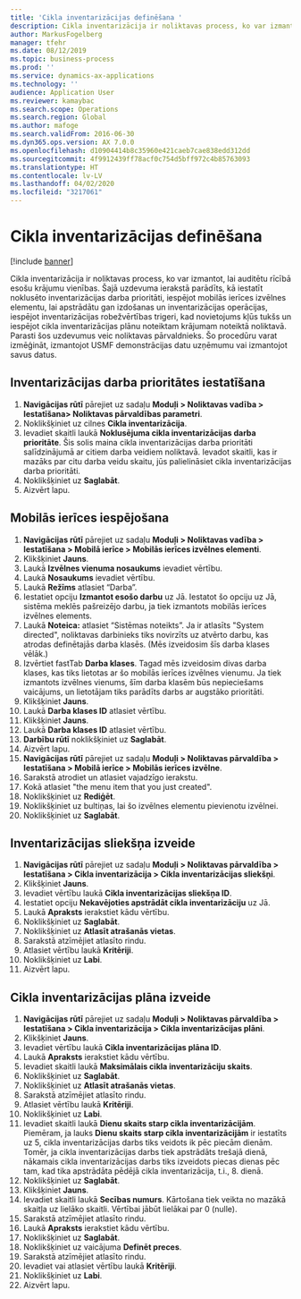 ```yaml
---
title: 'Cikla inventarizācijas definēšana '
description: Cikla inventarizācija ir noliktavas process, ko var izmantot, lai auditētu rīcībā esošu krājumu vienības.
author: MarkusFogelberg
manager: tfehr
ms.date: 08/12/2019
ms.topic: business-process
ms.prod: ''
ms.service: dynamics-ax-applications
ms.technology: ''
audience: Application User
ms.reviewer: kamaybac
ms.search.scope: Operations
ms.search.region: Global
ms.author: mafoge
ms.search.validFrom: 2016-06-30
ms.dyn365.ops.version: AX 7.0.0
ms.openlocfilehash: d10904414b8c35960e421caeb7cae838edd312dd
ms.sourcegitcommit: 4f9912439ff78acf0c754d5bff972c4b85763093
ms.translationtype: HT
ms.contentlocale: lv-LV
ms.lasthandoff: 04/02/2020
ms.locfileid: "3217061"
---
```

# <a name="define-cycle-counting"></a>Cikla inventarizācijas definēšana  

[!include [banner](../../includes/banner.md)]

Cikla inventarizācija ir noliktavas process, ko var izmantot, lai auditētu rīcībā esošu krājumu vienības. Šajā uzdevuma ierakstā parādīts, kā iestatīt noklusēto inventarizācijas darba prioritāti, iespējot mobilās ierīces izvēlnes elementu, lai apstrādātu gan izdošanas un inventarizācijas operācijas, iespējot inventarizācijas robežvērtības trigeri, kad novietojums kļūs tukšs un iespējot cikla inventarizācijas plānu noteiktam krājumam noteiktā noliktavā. Parasti šos uzdevumus veic noliktavas pārvaldnieks. Šo procedūru varat izmēģināt, izmantojot USMF demonstrācijas datu uzņēmumu vai izmantojot savus datus.


## <a name="set-the-priority-of-counting-work"></a>Inventarizācijas darba prioritātes iestatīšana
1. **Navigācijas rūtī** pārejiet uz sadaļu **Moduļi > Noliktavas vadība > Iestatīšana> Noliktavas pārvaldības parametri**.
2. Noklikšķiniet uz cilnes **Cikla inventarizācija**.
3. Ievadiet skaitli laukā **Noklusējuma cikla inventarizācijas darba prioritāte**. Šis solis maina cikla inventarizācijas darba prioritāti salīdzinājumā ar citiem darba veidiem noliktavā. Ievadot skaitli, kas ir mazāks par citu darba veidu skaitu, jūs palielināsiet cikla inventarizācijas darba prioritāti.  
4. Noklikšķiniet uz **Saglabāt**.
5. Aizvērt lapu.

## <a name="enable-the-mobile-device"></a>Mobilās ierīces iespējošana
1. **Navigācijas rūtī** pārejiet uz sadaļu **Moduļi > Noliktavas vadība > Iestatīšana > Mobilā ierīce > Mobilās ierīces izvēlnes elementi**.
2. Klikšķiniet **Jauns**.
3. Laukā **Izvēlnes vienuma nosaukums** ievadiet vērtību.
4. Laukā **Nosaukums** ievadiet vērtību. 
5. Laukā **Režīms** atlasiet “Darba”.
6. Iestatiet opciju **Izmantot esošo darbu** uz Jā. Iestatot šo opciju uz Jā, sistēma meklēs pašreizējo darbu, ja tiek izmantots mobilās ierīces izvēlnes elements.  
7. Laukā **Noteica:** atlasiet “Sistēmas noteikts”. Ja ir atlasīts "System directed", noliktavas darbinieks tiks novirzīts uz atvērto darbu, kas atrodas definētajās darba klasēs. (Mēs izveidosim šīs darba klases vēlāk.)  
8. Izvērtiet fastTab **Darba klases**. Tagad mēs izveidosim divas darba klases, kas tiks lietotas ar šo mobilās ierīces izvēlnes vienumu. Ja tiek izmantots izvēlnes vienums, šīm darba klasēm būs nepieciešams vaicājums, un lietotājam tiks parādīts darbs ar augstāko prioritāti.  
9. Klikšķiniet **Jauns**.
10. Laukā **Darba klases ID** atlasiet vērtību.
11. Klikšķiniet **Jauns**.
12. Laukā **Darba klases ID** atlasiet vērtību.
13. **Darbību rūtī** noklikšķiniet uz **Saglabāt**.
14. Aizvērt lapu.
15. **Navigācijas rūtī** pārejiet uz sadaļu **Moduļi > Noliktavas pārvaldība > Iestatīšana > Mobilā ierīce > Mobilās ierīces izvēlne**.
16. Sarakstā atrodiet un atlasiet vajadzīgo ierakstu.
17. Kokā atlasiet "the menu item that you just created".
18. Noklikšķiniet uz **Rediģēt**.
19. Noklikšķiniet uz bultiņas, lai šo izvēlnes elementu pievienotu izvēlnei.
20. Noklikšķiniet uz **Saglabāt**.

## <a name="create-a-counting-threshold"></a>Inventarizācijas sliekšņa izveide
1. **Navigācijas rūtī** pārejiet uz sadaļu **Moduļi > Noliktavas pārvaldība > Iestatīšana > Cikla inventarizācija > Cikla inventarizācijas sliekšņi**.
2. Klikšķiniet **Jauns**.
3. Ievadiet vērtību laukā **Cikla inventarizācijas sliekšņa ID**.
4. Iestatiet opciju **Nekavējoties apstrādāt cikla inventarizāciju** uz Jā.
5. Laukā **Apraksts** ierakstiet kādu vērtību.
6. Noklikšķiniet uz **Saglabāt**.
7. Noklikšķiniet uz **Atlasīt atrašanās vietas**.
8. Sarakstā atzīmējiet atlasīto rindu.
9. Atlasiet vērtību laukā **Kritēriji**.
10. Noklikšķiniet uz **Labi**.
11. Aizvērt lapu.

## <a name="create-a-cycle-count-plan"></a>Cikla inventarizācijas plāna izveide
1. **Navigācijas rūtī** pārejiet uz sadaļu **Moduļi > Noliktavas pārvaldība > Iestatīšana > Cikla inventarizācija > Cikla inventarizācijas plāni**.
2. Klikšķiniet **Jauns**.
3. Ievadiet vērtību laukā **Cikla inventarizācijas plāna ID**.
4. Laukā **Apraksts** ierakstiet kādu vērtību.
5. Ievadiet skaitli laukā **Maksimālais cikla inventarizāciju skaits**.
6. Noklikšķiniet uz **Saglabāt**.
7. Noklikšķiniet uz **Atlasīt atrašanās vietas**.
8. Sarakstā atzīmējiet atlasīto rindu.
9. Atlasiet vērtību laukā **Kritēriji**.
10. Noklikšķiniet uz **Labi**.
11. Ievadiet skaitli laukā **Dienu skaits starp cikla inventarizācijām**. Piemēram, ja lauks **Dienu skaits starp cikla inventarizācijām** ir iestatīts uz 5, cikla inventarizācijas darbs tiks veidots ik pēc piecām dienām. Tomēr, ja cikla inventarizācijas darbs tiek apstrādāts trešajā dienā, nākamais cikla inventarizācijas darbs tiks izveidots piecas dienas pēc tam, kad tika apstrādāta pēdējā cikla inventarizācija, t.i., 8. dienā.  
12. Noklikšķiniet uz **Saglabāt**.
13. Klikšķiniet **Jauns**.
14. Ievadiet skaitli laukā **Secības numurs**. Kārtošana tiek veikta no mazākā skaitļa uz lielāko skaitli. Vērtībai jābūt lielākai par 0 (nulle).  
15. Sarakstā atzīmējiet atlasīto rindu.
16. Laukā **Apraksts** ierakstiet kādu vērtību.
17. Noklikšķiniet uz **Saglabāt**.
18. Noklikšķiniet uz vaicājuma **Definēt preces**.
19. Sarakstā atzīmējiet atlasīto rindu.
20. Ievadiet vai atlasiet vērtību laukā **Kritēriji**.
21. Noklikšķiniet uz **Labi**.
22. Aizvērt lapu.

